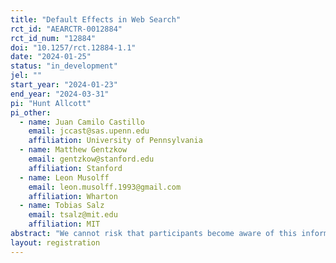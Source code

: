 ```yaml
---
title: "Default Effects in Web Search"
rct_id: "AEARCTR-0012884"
rct_id_num: "12884"
doi: "10.1257/rct.12884-1.1"
date: "2024-01-25"
status: "in_development"
jel: ""
start_year: "2024-01-23"
end_year: "2024-03-31"
pi: "Hunt Allcott"
pi_other:
  - name: Juan Camilo Castillo
    email: jccast@sas.upenn.edu
    affiliation: University of Pennsylvania
  - name: Matthew Gentzkow
    email: gentzkow@stanford.edu
    affiliation: Stanford
  - name: Leon Musolff
    email: leon.musolff.1993@gmail.com
    affiliation: Wharton
  - name: Tobias Salz
    email: tsalz@mit.edu
    affiliation: MIT
abstract: "We cannot risk that participants become aware of this information before the study is complete. Please refer to the pre-analysis plan for more information."
layout: registration
---
```


